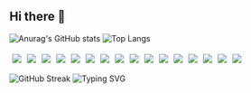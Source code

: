 ## Hi there 👋
![Anurag's GitHub stats](https://github-readme-stats.vercel.app/api?username=vzer200&show_icons=true&theme=highcontrast&bg_color=45,283c86,45a247&title_color=ffffff&text_color=dcdcdc&icon_color=ffd700)
![Top Langs](https://github-readme-stats.vercel.app/api/top-langs/?username=anuraghazra&layout=compact&bg_color=45,0f2027,203a43,2c5364&title_color=ffffff&text_color=dcdcdc&icon_color=ffd700&border_radius=10)

<div style="display: flex; flex-wrap: wrap;">
    <img src="https://img.shields.io/badge/-Java-blue" style="margin: 5px;"/>
    <img src="https://img.shields.io/badge/-Spring-green" style="margin: 5px;"/>
    <img src="https://img.shields.io/badge/-Spring%20Boot-brightgreen" style="margin: 5px;"/>
    <img src="https://img.shields.io/badge/-MySQL-blue" style="margin: 5px;"/>
    <img src="https://img.shields.io/badge/-RocketMQ-red" style="margin: 5px;"/>
    <img src="https://img.shields.io/badge/-PostgreSQL-blue" style="margin: 5px;"/>
    <img src="https://img.shields.io/badge/-Redis-red" style="margin: 5px;"/>
    <img src="https://img.shields.io/badge/-Kafka-black" style="margin: 5px;"/>
    <img src="https://img.shields.io/badge/-Docker-blue" style="margin: 5px;"/>
    <img src="https://img.shields.io/badge/-Git-orange" style="margin: 5px;"/>
    <img src="https://img.shields.io/badge/-GitHub-black" style="margin: 5px;"/>
    <img src="https://img.shields.io/badge/-Maven-red" style="margin: 5px;"/>
    <img src="https://img.shields.io/badge/-Gradle-green" style="margin: 5px;"/>
    <img src="https://img.shields.io/badge/-Jenkins-blue" style="margin: 5px;"/>
    <img src="https://img.shields.io/badge/-JUnit-green" style="margin: 5px;"/>
    <img src="https://img.shields.io/badge/-Apache%20Tomcat-orange" style="margin: 5px;"/>
</div>

![GitHub Streak](https://streak-stats.demolab.com/?user=vzer200&theme=highcontrast&hide_border=true&background=000000&ring=FF6347&fire=FF4500&currStreakNum=FFFFFF&sideNums=FFFFFF&currStreakLabel=FF6347&sideLabels=FF6347)
![Typing SVG](https://readme-typing-svg.demolab.com/?font=Fira+Code&size=30&duration=2000&pause=1000&color=FFD700&background=000000&width=435&lines=Java+Developer;Spring+Expert;Distributed+Systems+Engineer;Open+Source+Contributor;High+Performance+Systems;Problem+Solver)


<!--
**vzer200/vzer200** is a ✨ _special_ ✨ repository because its `README.md` (this file) appears on your GitHub profile.

Here are some ideas to get you started:

- 🔭 I’m currently working on ...
- 🌱 I’m currently learning ...
- 👯 I’m looking to collaborate on ...
- 🤔 I’m looking for help with ...
- 💬 Ask me about ...
- 📫 How to reach me: ...
- 😄 Pronouns: ...
- ⚡ Fun fact: ...

-->
